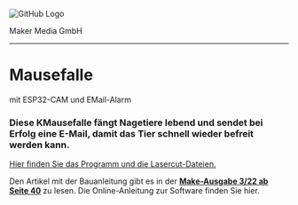 ![GitHub Logo](http://www.heise.de/make/icons/make_logo.png)

Maker Media GmbH
*** 

# Mausefalle
mit ESP32-CAM und EMail-Alarm

### Diese KMausefalle fängt Nagetiere lebend und sendet bei Erfolg eine E-Mail, damit das Tier schnell wieder befreit werden kann.

[Hier finden Sie das Programm und die Lasercut-Dateien. ](https://github.com/WingIdeeLab/CoffeeGuard)

Den Artikel mit der Bauanleitung gibt es in der **[Make-Ausgabe 3/22 ab Seite 40](https://www.heise.de/select/make/2022/3/2205311170134682868)** zu lesen. 
Die Online-Anleitung zur Software finden Sie hier.


